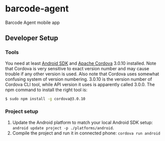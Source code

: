 barcode-agent
=============

Barcode Agent mobile app

Developer Setup
---------------

### Tools

You need at least [Android SDK][android] and [Apache Cordova][cordova] 3.0.10 installed. Note that Cordova is very sensitive to exact version number and may cause trouble if any other version is used. Also note that Cordova uses somewhat confusing system of version numbering. 3.0.10 is the version number of Cordova
CLI tool, while API version it uses is apparently called 3.0.0. The npm command
to install the right tool is:

```sh
$ sudo npm install -g cordova@3.0.10
```

[android]: http://developer.android.com/sdk/index.html
[cordova]: http://cordova.apache.org/

### Project setup

1. Update the Android platform to match your local Android SDK setup:
```android update project -p ./platforms/android```.
2. Compile the project and run it in connected phone: ```cordova run android```

